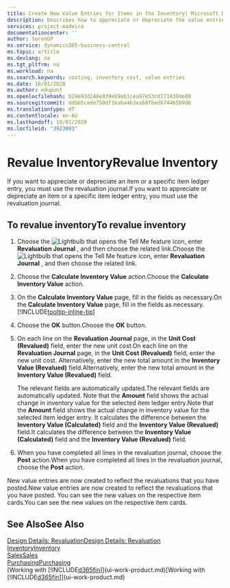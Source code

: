```yaml
---
title: Create New Value Entries for Items in the Inventory| Microsoft Docs
description: Describes how to appreciate or depreciate the value entries of one or more items in the inventory by posting their current, calculated value.
services: project-madeira
documentationcenter: ''
author: SorenGP
ms.service: dynamics365-business-central
ms.topic: article
ms.devlang: na
ms.tgt_pltfrm: na
ms.workload: na
ms.search.keywords: costing, inventory cost, value entries
ms.date: 10/01/2020
ms.author: edupont
ms.openlocfilehash: b29e93d248e939eb9eb1cea97e53cd1718304e80
ms.sourcegitcommit: ddbb5cede750df1baba4b3eab8fbed6744b5b9d6
ms.translationtype: HT
ms.contentlocale: en-AU
ms.lasthandoff: 10/01/2020
ms.locfileid: "3923803"
---
```

# <a name="revalue-inventory"></a><span data-ttu-id="3072c-103">Revalue Inventory</span><span class="sxs-lookup"><span data-stu-id="3072c-103">Revalue Inventory</span></span>
<span data-ttu-id="3072c-104">If you want to appreciate or depreciate an item or a specific item ledger entry, you must use the revaluation journal.</span><span class="sxs-lookup"><span data-stu-id="3072c-104">If you want to appreciate or depreciate an item or a specific item ledger entry, you must use the revaluation journal.</span></span>

## <a name="to-revalue-inventory"></a><span data-ttu-id="3072c-105">To revalue inventory</span><span class="sxs-lookup"><span data-stu-id="3072c-105">To revalue inventory</span></span>
1. <span data-ttu-id="3072c-106">Choose the ![Lightbulb that opens the Tell Me feature](media/ui-search/search_small.png "Tell me what you want to do") icon, enter **Revaluation Journal** , and then choose the related link.</span><span class="sxs-lookup"><span data-stu-id="3072c-106">Choose the ![Lightbulb that opens the Tell Me feature](media/ui-search/search_small.png "Tell me what you want to do") icon, enter **Revaluation Journal** , and then choose the related link.</span></span>
2. <span data-ttu-id="3072c-107">Choose the **Calculate Inventory Value** action.</span><span class="sxs-lookup"><span data-stu-id="3072c-107">Choose the **Calculate Inventory Value** action.</span></span>
3. <span data-ttu-id="3072c-108">On the **Calculate Inventory Value** page, fill in the fields as necessary.</span><span class="sxs-lookup"><span data-stu-id="3072c-108">On the **Calculate Inventory Value** page, fill in the fields as necessary.</span></span> [!INCLUDE[tooltip-inline-tip](includes/tooltip-inline-tip_md.md)]
4. <span data-ttu-id="3072c-109">Choose the **OK** button.</span><span class="sxs-lookup"><span data-stu-id="3072c-109">Choose the **OK** button.</span></span>
5. <span data-ttu-id="3072c-110">On each line on the **Revaluation Journal** page, in the **Unit Cost (Revalued)** field, enter the new unit cost.</span><span class="sxs-lookup"><span data-stu-id="3072c-110">On each line on the **Revaluation Journal** page, in the **Unit Cost (Revalued)** field, enter the new unit cost.</span></span> <span data-ttu-id="3072c-111">Alternatively, enter the new total amount in the **Inventory Value (Revalued)** field.</span><span class="sxs-lookup"><span data-stu-id="3072c-111">Alternatively, enter the new total amount in the **Inventory Value (Revalued)** field.</span></span>

    <span data-ttu-id="3072c-112">The relevant fields are automatically updated.</span><span class="sxs-lookup"><span data-stu-id="3072c-112">The relevant fields are automatically updated.</span></span> <span data-ttu-id="3072c-113">Note that the **Amount** field shows the actual change in inventory value for the selected item ledger entry.</span><span class="sxs-lookup"><span data-stu-id="3072c-113">Note that the **Amount** field shows the actual change in inventory value for the selected item ledger entry.</span></span> <span data-ttu-id="3072c-114">It calculates the difference between the **Inventory Value (Calculated)** field and the **Inventory Value (Revalued)** field.</span><span class="sxs-lookup"><span data-stu-id="3072c-114">It calculates the difference between the **Inventory Value (Calculated)** field and the **Inventory Value (Revalued)** field.</span></span>
6. <span data-ttu-id="3072c-115">When you have completed all lines in the revaluation journal, choose the **Post** action.</span><span class="sxs-lookup"><span data-stu-id="3072c-115">When you have completed all lines in the revaluation journal, choose the **Post** action.</span></span>

<span data-ttu-id="3072c-116">New value entries are now created to reflect the revaluations that you have posted.</span><span class="sxs-lookup"><span data-stu-id="3072c-116">New value entries are now created to reflect the revaluations that you have posted.</span></span> <span data-ttu-id="3072c-117">You can see the new values on the respective item cards.</span><span class="sxs-lookup"><span data-stu-id="3072c-117">You can see the new values on the respective item cards.</span></span>

## <a name="see-also"></a><span data-ttu-id="3072c-118">See Also</span><span class="sxs-lookup"><span data-stu-id="3072c-118">See Also</span></span>
[<span data-ttu-id="3072c-119">Design Details: Revaluation</span><span class="sxs-lookup"><span data-stu-id="3072c-119">Design Details: Revaluation</span></span>](design-details-revaluation.md)  
[<span data-ttu-id="3072c-120">Inventory</span><span class="sxs-lookup"><span data-stu-id="3072c-120">Inventory</span></span>](inventory-manage-inventory.md)  
[<span data-ttu-id="3072c-121">Sales</span><span class="sxs-lookup"><span data-stu-id="3072c-121">Sales</span></span>](sales-manage-sales.md)  
[<span data-ttu-id="3072c-122">Purchasing</span><span class="sxs-lookup"><span data-stu-id="3072c-122">Purchasing</span></span>](purchasing-manage-purchasing.md)  
<span data-ttu-id="3072c-123">[Working with [!INCLUDE[d365fin](includes/d365fin_md.md)]](ui-work-product.md)</span><span class="sxs-lookup"><span data-stu-id="3072c-123">[Working with [!INCLUDE[d365fin](includes/d365fin_md.md)]](ui-work-product.md)</span></span>
